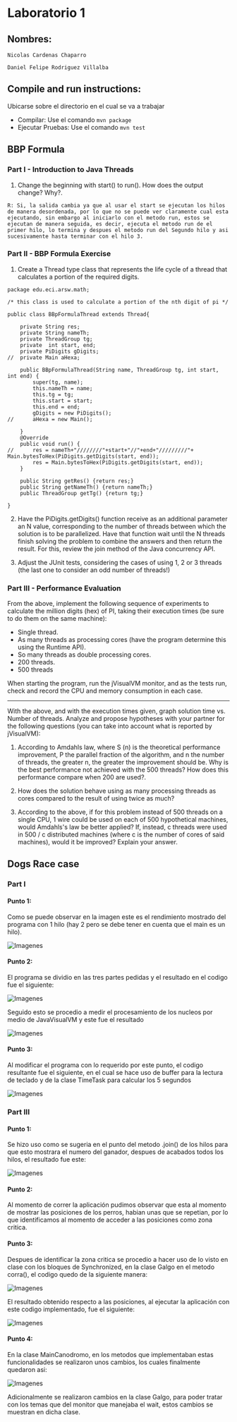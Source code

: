 # Laboratorio 1


## Nombres:
```
Nicolas Cardenas Chaparro

Daniel Felipe Rodriguez Villalba
```
## Compile and run instructions:

Ubicarse sobre el directorio en el cual se va a trabajar
* Compilar: Use el comando `mvn package`
* Ejecutar Pruebas: Use el comando `mvn test`


## BBP Formula
### Part I - Introduction to Java Threads

1. Change the beginning with start() to run(). How does the output change? Why?.

`R: Si, la salida cambia ya que al usar el start se ejecutan los hilos de manera desordenada, por lo que no se puede ver claramente cual esta ejecutando, sin embargo al iniciarlo con el metodo run, estos se ejecutan de manera seguida, es decir, ejecuta el metodo run de el primer hilo, lo termina y despues el metodo run del Segundo hilo y asi sucesivamente hasta terminar con el hilo 3.`


### Part II - BBP Formula Exercise

1. Create a Thread type class that represents the life cycle of a thread that calculates a portion of the required digits. 
````
package edu.eci.arsw.math;

/* this class is used to calculate a portion of the nth digit of pi */

public class BBpFormulaThread extends Thread{
	
	private String res;
	private String nameTh;
	private ThreadGroup tg;
	private  int start, end;
	private PiDigits gDigits;
//	private Main aHexa;
	
	public BBpFormulaThread(String name, ThreadGroup tg, int start, int end) {
		super(tg, name);
		this.nameTh = name;
		this.tg = tg;
		this.start = start;
		this.end = end;
		gDigits = new PiDigits();
//		aHexa = new Main();
		
	}	
	@Override
	public void run() {	
//		res = nameTh+"////////"+start+"//"+end+"/////////"+ Main.bytesToHex(PiDigits.getDigits(start, end));
		res = Main.bytesToHex(PiDigits.getDigits(start, end));
	}

	public String getRes() {return res;}
	public String getNameTh() {return nameTh;}
	public ThreadGroup getTg() {return tg;}	

}
````
2. Have the PiDigits.getDigits() function receive as an additional parameter an N value, corresponding to the number of threads between which the solution is to be parallelized. Have that function wait until the N threads finish solving the problem to combine the answers and then return the result. For this, review the join method of the Java concurrency API. 

3. Adjust the JUnit tests, considering the cases of using 1, 2 or 3 threads (the last one to consider an odd number of threads!)

### Part III - Performance Evaluation
From the above, implement the following sequence of experiments to calculate the million digits (hex) of PI, taking their execution times (be sure to do them on the same machine):

  * Single thread. 
  * As many threads as processing cores (have the program determine this using the Runtime API). 
  * So many threads as double processing cores. 
  * 200 threads.
  * 500 threads 
  
When starting the program, run the jVisualVM monitor, and as the tests run, check and record the CPU and memory consumption in each case.




---
With the above, and with the execution times given, graph solution time vs. Number of threads. Analyze and propose hypotheses with your partner for the following questions (you can take into account what is reported by jVisualVM):

 1. According to Amdahls law, where S (n) is the theoretical performance improvement, P the parallel fraction of the algorithm, and          n the number of threads, the greater n, the greater the improvement should be. Why is the best performance not achieved with            the 500 threads? How does this performance compare when 200 are used?. 
      
 2. How does the solution behave using as many processing threads as cores compared to the result of using twice as much?

 3. According to the above, if for this problem instead of 500 threads on a single CPU, 1 wire could be used on each of 500                  hypothetical machines, would Amdahls's law be better applied? If, instead, c threads were used in 500 / c distributed machines          (where c is the number of cores of said machines), would it be improved? Explain your answer.



## Dogs Race case

### Part I

#### Punto 1: 

Como se puede observar en la imagen este es el rendimiento mostrado del programa con 1 hilo (hay 2 pero se debe tener en cuenta que el main es un hilo).

![Imagenes](https://github.com/danielrodriguezvillalba/ARSW-Lab1/blob/master/Imagenes/Verificando1Hilo.PNG)

#### Punto 2:

El programa se dividio en las tres partes pedidas y el resultado en el codigo fue el siguiente:

![Imagenes](https://github.com/danielrodriguezvillalba/ARSW-Lab1/blob/master/Imagenes/TresHilosMain.PNG)


Seguido esto se procedio a medir el procesamiento de los nucleos por medio de JavaVisualVM y este fue el resultado


![Imagenes](https://github.com/danielrodriguezvillalba/ARSW-Lab1/blob/master/Imagenes/TresHilos.PNG)

#### Punto 3:

Al modificar el programa con lo requerido por este punto, el codigo resultante fue el siguiente, en el cual se hace uso de buffer para la lectura de teclado y de la clase TimeTask para calcular los 5 segundos


![Imagenes](https://github.com/danielrodriguezvillalba/ARSW-Lab1/blob/master/Imagenes/Parte2Punto1Completp.PNG)

### Part III

#### Punto 1:

Se hizo uso como se sugeria en el punto del metodo .join() de los hilos para que esto mostrara el numero del ganador, despues de acabados todos los hilos, el resultado fue este:

![Imagenes](https://github.com/danielrodriguezvillalba/ARSW-Lab1/blob/master/Imagenes/Join.PNG)

#### Punto 2:

Al momento de correr la aplicación pudimos observar que esta al momento de mostrar las posiciones de los perros, habian unas que se repetian, por lo que identificamos al momento de acceder a las posiciones como zona critica.

#### Punto 3:

Despues de identificar la zona critica se procedio a hacer uso de lo visto en clase con los bloques de Synchronized, en la clase Galgo en el metodo corra(), el codigo quedo de la siguiente manera:


![Imagenes](https://github.com/danielrodriguezvillalba/ARSW-Lab1/blob/master/Imagenes/SynchronyzedCode.PNG)


El resultado obtenido respecto a las posiciones, al ejecutar la aplicación con este codigo implementado, fue el siguiente:


![Imagenes](https://github.com/danielrodriguezvillalba/ARSW-Lab1/blob/master/Imagenes/Results.PNG)

#### Punto 4:

En la clase MainCanodromo, en los metodos que implementaban estas funcionalidades se realizaron unos cambios, los cuales finalmente quedaron asi:


![Imagenes](https://github.com/danielrodriguezvillalba/ARSW-Lab1/blob/master/Imagenes/Funci.PNG)


Adicionalmente se realizaron cambios en la clase Galgo, para poder tratar con los temas que del monitor que manejaba el wait, estos cambios se muestran en dicha clase.

